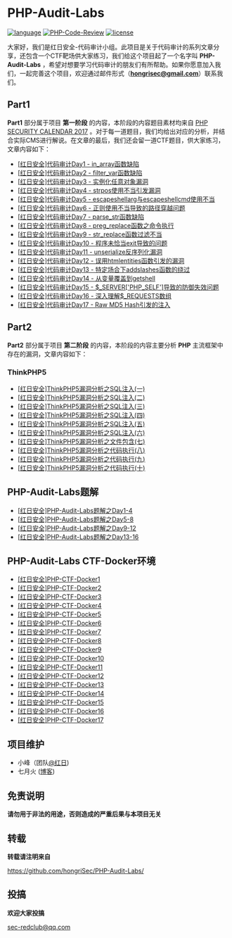 # PHP-Audit-Labs

[![language](language.svg)](#) [![PHP-Code-Review](PHP-Code-Review.svg)](#) [![license](license.svg)](#) 

大家好，我们是红日安全-代码审计小组。此项目是关于代码审计的系列文章分享，还包含一个CTF靶场供大家练习，我们给这个项目起了一个名字叫 **PHP-Audit-Labs** ，希望对想要学习代码审计的朋友们有所帮助。如果你愿意加入我们，一起完善这个项目，欢迎通过邮件形式（**hongrisec@gmail.com**）联系我们。

## Part1

**Part1** 部分属于项目 **第一阶段** 的内容，本阶段的内容题目素材均来自 [PHP SECURITY CALENDAR 2017](https://www.ripstech.com/php-security-calendar-2017/) 。对于每一道题目，我们均给出对应的分析，并结合实际CMS进行解说。在文章的最后，我们还会留一道CTF题目，供大家练习，文章内容如下：

* [ [红日安全]代码审计Day1 - in_array函数缺陷](/Part1/Day1/files/README.md) 
* [ [红日安全]代码审计Day2 - filter_var函数缺陷](/Part1/Day2/files/README.md) 
* [ [红日安全]代码审计Day3 - 实例化任意对象漏洞](/Part1/Day3/files/README.md) 
* [ [红日安全]代码审计Day4 - strpos使用不当引发漏洞](/Part1/Day4/files/README.md) 
* [ [红日安全]代码审计Day5 - escapeshellarg与escapeshellcmd使用不当](/Part1/Day5/files/README.md) 
* [ [红日安全]代码审计Day6 - 正则使用不当导致的路径穿越问题](/Part1/Day6/files/README.md) 
* [ [红日安全]代码审计Day7 - parse_str函数缺陷](/Part1/Day7/files/README.md) 
* [ [红日安全]代码审计Day8 - preg_replace函数之命令执行](/Part1/Day8/files/README.md) 
* [[红日安全]代码审计Day9 - str_replace函数过滤不当](/Part1/Day9/files/README.md) 
* [[红日安全]代码审计Day10 - 程序未恰当exit导致的问题](/Part1/Day10/files/README.md) 
* [[红日安全]代码审计Day11 - unserialize反序列化漏洞](/Part1/Day11/files/README.md) 
* [[红日安全]代码审计Day12 - 误用htmlentities函数引发的漏洞](/Part1/Day12/files/README.md) 
* [[红日安全]代码审计Day13 - 特定场合下addslashes函数的绕过](/Part1/Day13/files/README.md) 
* [[红日安全]代码审计Day14 - 从变量覆盖到getshell](/Part1/Day14/files/README.md) 
* [[红日安全]代码审计Day15 - $_SERVER['PHP_SELF']导致的防御失效问题](/Part1/Day15/files/README.md) 
* [[红日安全]代码审计Day16 - 深入理解$_REQUESTS数组](/Part1/Day16/files/README.md) 
* [[红日安全]代码审计Day17 - Raw MD5 Hash引发的注入](/Part1/Day17/files/README.md) 

## Part2

**Part2** 部分属于项目 **第二阶段** 的内容，本阶段的内容主要分析 **PHP** 主流框架中存在的漏洞，文章内容如下：

### ThinkPHP5

- [[红日安全]ThinkPHP5漏洞分析之SQL注入(一)](/Part2/ThinkPHP5/ThinkPHP5漏洞分析之SQL注入1.md) 
- [[红日安全]ThinkPHP5漏洞分析之SQL注入(二)](/Part2/ThinkPHP5/ThinkPHP5漏洞分析之SQL注入2.md) 
- [[红日安全]ThinkPHP5漏洞分析之SQL注入(三)](/Part2/ThinkPHP5/ThinkPHP5漏洞分析之SQL注入3.md) 
- [[红日安全]ThinkPHP5漏洞分析之SQL注入(四)](/Part2/ThinkPHP5/ThinkPHP5漏洞分析之SQL注入4.md) 
- [[红日安全]ThinkPHP5漏洞分析之SQL注入(五)](/Part2/ThinkPHP5/ThinkPHP5漏洞分析之SQL注入5.md) 
- [[红日安全]ThinkPHP5漏洞分析之SQL注入(六)](/Part2/ThinkPHP5/ThinkPHP5漏洞分析之SQL注入6.md) 
- [[红日安全]ThinkPHP5漏洞分析之文件包含(七)](/Part2/ThinkPHP5/ThinkPHP5漏洞分析之文件包含7.md) 
- [[红日安全]ThinkPHP5漏洞分析之代码执行(八)](/Part2/ThinkPHP5/ThinkPHP5漏洞分析之代码执行8.md) 
- [[红日安全]ThinkPHP5漏洞分析之代码执行(九)](/Part2/ThinkPHP5/ThinkPHP5漏洞分析之代码执行9.md) 
- [[红日安全]ThinkPHP5漏洞分析之代码执行(十)](/Part2/ThinkPHP5/ThinkPHP5漏洞分析之代码执行10.md) 

## PHP-Audit-Labs题解

* [[红日安全]PHP-Audit-Labs题解之Day1-4](/PHP-Audit-Labs题解/Day1-4/files/README.md) 
* [[红日安全]PHP-Audit-Labs题解之Day5-8](/PHP-Audit-Labs题解/Day5-8/files/README.md) 
* [[红日安全]PHP-Audit-Labs题解之Day9-12](/PHP-Audit-Labs题解/Day9-12/files/README.md) 
* [[红日安全]PHP-Audit-Labs题解之Day13-16](/PHP-Audit-Labs题解/Day13-16/files/README.md) 


## PHP-Audit-Labs CTF-Docker环境

* [[红日安全]PHP-CTF-Docker1](/PHP-CTF-Docker/dockerfile_day1/Dockerfile) 
* [[红日安全]PHP-CTF-Docker2](/PHP-CTF-Docker/dockerfile_day2/Dockerfile) 
* [[红日安全]PHP-CTF-Docker3](/PHP-CTF-Docker/dockerfile_day3/Dockerfile)
* [[红日安全]PHP-CTF-Docker4](/PHP-CTF-Docker/dockerfile_day4/Dockerfile)
* [[红日安全]PHP-CTF-Docker5](/PHP-CTF-Docker/dockerfile_day5/Dockerfile)
* [[红日安全]PHP-CTF-Docker6](/PHP-CTF-Docker/dockerfile_day6/Dockerfile)
* [[红日安全]PHP-CTF-Docker7](/PHP-CTF-Docker/dockerfile_day7/Dockerfile)
* [[红日安全]PHP-CTF-Docker8](/PHP-CTF-Docker/dockerfile_day8/Dockerfile)
* [[红日安全]PHP-CTF-Docker9](/PHP-CTF-Docker/dockerfile_day9/Dockerfile)
* [[红日安全]PHP-CTF-Docker10](/PHP-CTF-Docker/dockerfile_day10/Dockerfile)
* [[红日安全]PHP-CTF-Docker11](/PHP-CTF-Docker/dockerfile_day11/Dockerfile)
* [[红日安全]PHP-CTF-Docker12](/PHP-CTF-Docker/dockerfile_day12/Dockerfile)
* [[红日安全]PHP-CTF-Docker13](/PHP-CTF-Docker/dockerfile_day13/Dockerfile)
* [[红日安全]PHP-CTF-Docker14](/PHP-CTF-Docker/dockerfile_day14/Dockerfile)
* [[红日安全]PHP-CTF-Docker15](/PHP-CTF-Docker/dockerfile_day15/Dockerfile)
* [[红日安全]PHP-CTF-Docker16](/PHP-CTF-Docker/dockerfile_day16/Dockerfile)
* [[红日安全]PHP-CTF-Docker17](/PHP-CTF-Docker/dockerfile_day17/Dockerfile)


## 项目维护

- 小峰（团队[@红日](http://sec-redclub.com/))
- 七月火 ([博客](https://mochazz.github.io/))

## 免责说明

**请勿用于非法的用途，否则造成的严重后果与本项目无关**

## 转载

**转载请注明来自**

https://github.com/hongriSec/PHP-Audit-Labs/

## 投搞

**欢迎大家投搞**

sec-redclub@qq.com